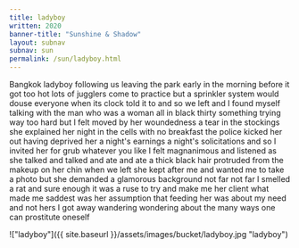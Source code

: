 ```yaml
---
title: ladyboy
written: 2020
banner-title: "Sunshine & Shadow" 
layout: subnav
subnav: sun
permalink: /sun/ladyboy.html
---
```



<div class="poem">
Bangkok ladyboy  
following us  
leaving the park  
early in the morning  
before it got too hot  
lots of jugglers  
come to practice  
but a sprinkler system  
would douse everyone  
when its clock  
told it to  
and so we left  
and I found myself  
talking with the man  
who was a woman  
all in black  
thirty something  
trying way too hard  
but I felt moved  
by her woundedness  
a tear in the stockings  
she explained her night  
in the cells  
with no breakfast  
the police kicked her out  
having deprived her  
a night's earnings  
a night's solicitations  
and so I invited her  
for grub  
whatever you like  
I felt magnanimous  
and listened  
as she talked and talked  
and ate and ate  
a thick black hair  
protruded from the makeup  
on her chin  
when we left  
she kept after me  
and wanted me to take  
a photo  
but she demanded  
a glamorous background  
not far not far  
I smelled a rat  
and sure enough  
it was a ruse  
to try and make me  
her client  
what made me saddest  
was her assumption  
that feeding her  
was about my need  
and not hers  
I got away  
wandering  
wondering  
about the many ways  
one can prostitute  
oneself
</div>


!["ladyboy"]({{ site.baseurl }}/assets/images/bucket/ladyboy.jpg "ladyboy")
